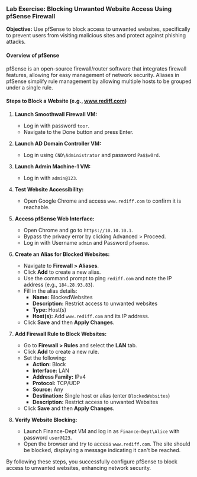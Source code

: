 ### Lab Exercise: Blocking Unwanted Website Access Using pfSense Firewall

**Objective:** Use pfSense to block access to unwanted websites, specifically to prevent users from visiting malicious sites and protect against phishing attacks.

#### Overview of pfSense
pfSense is an open-source firewall/router software that integrates firewall features, allowing for easy management of network security. Aliases in pfSense simplify rule management by allowing multiple hosts to be grouped under a single rule.

#### Steps to Block a Website (e.g., www.rediff.com)

1. **Launch Smoothwall Firewall VM:**
   - Log in with password `toor`.
   - Navigate to the Done button and press Enter.

2. **Launch AD Domain Controller VM:**
   - Log in using `CND\Administrator` and password `Pa$$w0rd`.

3. **Launch Admin Machine-1 VM:**
   - Log in with `admin@123`.

4. **Test Website Accessibility:**
   - Open Google Chrome and access `www.rediff.com` to confirm it is reachable.

5. **Access pfSense Web Interface:**
   - Open Chrome and go to `https://10.10.10.1`.
   - Bypass the privacy error by clicking Advanced > Proceed.
   - Log in with Username `admin` and Password `pfsense`.

6. **Create an Alias for Blocked Websites:**
   - Navigate to **Firewall > Aliases**.
   - Click **Add** to create a new alias.
   - Use the command prompt to ping `rediff.com` and note the IP address (e.g., `184.28.93.83`).
   - Fill in the alias details:
     - **Name:** BlockedWebsites
     - **Description:** Restrict access to unwanted websites
     - **Type:** Host(s)
     - **Host(s):** Add `www.rediff.com` and its IP address.
   - Click **Save** and then **Apply Changes**.

7. **Add Firewall Rule to Block Websites:**
   - Go to **Firewall > Rules** and select the **LAN** tab.
   - Click **Add** to create a new rule.
   - Set the following:
     - **Action:** Block
     - **Interface:** LAN
     - **Address Family:** IPv4
     - **Protocol:** TCP/UDP
     - **Source:** Any
     - **Destination:** Single host or alias (enter `BlockedWebsites`)
     - **Description:** Restrict access to unwanted Websites
   - Click **Save** and then **Apply Changes**.

8. **Verify Website Blocking:**
   - Launch Finance-Dept VM and log in as `Finance-Dept\Alice` with password `user@123`.
   - Open the browser and try to access `www.rediff.com`. The site should be blocked, displaying a message indicating it can't be reached.

By following these steps, you successfully configure pfSense to block access to unwanted websites, enhancing network security.  